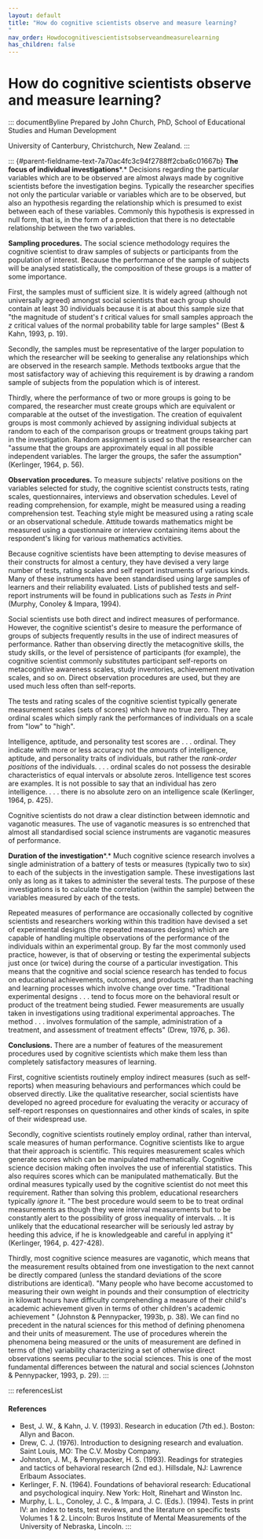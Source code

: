 ```yaml
---
layout: default
title: "How do cognitive scientists observe and measure learning? 
"
nav_order: Howdocognitivescientistsobserveandmeasurelearning
has_children: false
---
```

# How do cognitive scientists observe and measure learning? 


::: documentByline
Prepared by John Church, PhD, School of Educational Studies and Human
Development

University of Canterbury, Christchurch, New Zealand.
:::

::: {#parent-fieldname-text-7a70ac4fc3c94f2788ff2cba6c01667b}
**The focus of individual investigations***.* Decisions regarding the
particular variables which are to be observed are almost always made by
cognitive scientists before the investigation begins. Typically the
researcher specifies not only the particular variable or variables which
are to be observed, but also an hypothesis regarding the relationship
which is presumed to exist between each of these variables. Commonly
this hypothesis is expressed in null form, that is, in the form of a
prediction that there is no detectable relationship between the two
variables.

**Sampling procedures.** The social science methodology requires the
cognitive scientist to draw samples of subjects or participants from the
population of interest. Because the performance of the sample of
subjects will be analysed statistically, the composition of these groups
is a matter of some importance.

First, the samples must of sufficient size. It is widely agreed
(although not universally agreed) amongst social scientists that each
group should contain at least 30 individuals because it is at about this
sample size that "the magnitude of student\'s *t* critical values for
small samples approach the *z* critical values of the normal probability
table for large samples" (Best & Kahn, 1993, p. 19).

Secondly, the samples must be representative of the larger population to
which the researcher will be seeking to generalise any relationships
which are observed in the research sample. Methods textbooks argue that
the most satisfactory way of achieving this requirement is by drawing a
random sample of subjects from the population which is of interest.

Thirdly, where the performance of two or more groups is going to be
compared, the researcher must create groups which are equivalent or
comparable at the outset of the investigation. The creation of
equivalent groups is most commonly achieved by assigning individual
subjects at random to each of the comparison groups or treatment groups
taking part in the investigation. Random assignment is used so that the
researcher can "assume that the groups are approximately equal in all
possible independent variables. The larger the groups, the safer the
assumption" (Kerlinger, 1964, p. 56).

**Observation procedures.** To measure subjects\' relative positions on
the variables selected for study, the cognitive scientist constructs
tests, rating scales, questionnaires, interviews and observation
schedules. Level of reading comprehension, for example, might be
measured using a reading comprehension test. Teaching style might be
measured using a rating scale or an observational schedule. Attitude
towards mathematics might be measured using a questionnaire or interview
containing items about the respondent\'s liking for various mathematics
activities.

Because cognitive scientists have been attempting to devise measures of
their constructs for almost a century, they have devised a very large
number of tests, rating scales and self report instruments of various
kinds. Many of these instruments have been standardised using large
samples of learners and their reliability evaluated. Lists of published
tests and self-report instruments will be found in publications such as
*Tests in Print* (Murphy, Conoley & Impara, 1994).

Social scientists use both direct and indirect measures of performance.
However, the cognitive scientist\'s desire to measure the performance of
groups of subjects frequently results in the use of indirect measures of
performance. Rather than observing directly the metacognitive skills,
the study skills, or the level of persistence of participants (for
example), the cognitive scientist commonly substitutes participant
self-reports on metacognitive awareness scales, study inventories,
achievement motivation scales, and so on. Direct observation procedures
are used, but they are used much less often than self-reports.

The tests and rating scales of the cognitive scientist typically
generate measurement scales (sets of scores) which have no true zero.
They are ordinal scales which simply rank the performances of
individuals on a scale from "low" to "high".

Intelligence, aptitude, and personality test scores are . . . ordinal.
They indicate with more or less accuracy not the *amounts* of
intelligence, aptitude, and personality traits of individuals, but
rather the *rank-order positions* of the individuals. . . . ordinal
scales do not possess the desirable characteristics of equal intervals
or absolute zeros. Intelligence test scores are examples. It is not
possible to say that an individual has zero intelligence. . . . there is
no absolute zero on an intelligence scale (Kerlinger, 1964, p. 425).

Cognitive scientists do not draw a clear distinction between idemnotic
and vaganotic measures. The use of vaganotic measures is so entrenched
that almost all standardised social science instruments are vaganotic
measures of performance.

**Duration of the investigation***.* Much cognitive science research
involves a single administration of a battery of tests or measures
(typically two to six) to each of the subjects in the investigation
sample. These investigations last only as long as it takes to administer
the several tests. The purpose of these investigations is to calculate
the correlation (within the sample) between the variables measured by
each of the tests.

Repeated measures of performance are occasionally collected by cognitive
scientists and researchers working within this tradition have devised a
set of experimental designs (the repeated measures designs) which are
capable of handling multiple observations of the performance of the
individuals within an experimental group. By far the most commonly used
practice, however, is that of observing or testing the experimental
subjects just once (or twice) during the course of a particular
investigation. This means that the cognitive and social science research
has tended to focus on educational achievements, outcomes, and products
rather than teaching and learning processes which involve change over
time. "Traditional experimental designs . . . tend to focus more on the
behavioral result or product of the treatment being studied. Fewer
measurements are usually taken in investigations using traditional
experimental approaches. The method . . . involves formulation of the
sample, administration of a treatment, and assessment of treatment
effects" (Drew, 1976, p. 36).

**Conclusions.** There are a number of features of the measurement
procedures used by cognitive scientists which make them less than
completely satisfactory measures of learning.

First, cognitive scientists routinely employ indirect measures (such as
self-reports) when measuring behaviours and performances which could be
observed directly. Like the qualitative researcher, social scientists
have developed no agreed procedure for evaluating the veracity or
accuracy of self-report responses on questionnaires and other kinds of
scales, in spite of their widespread use.

Secondly, cognitive scientists routinely employ ordinal, rather than
interval, scale measures of human performance. Cognitive scientists like
to argue that their approach is scientific. This requires measurement
scales which generate scores which can be manipulated mathematically.
Cognitive science decision making often involves the use of inferential
statistics. This also requires scores which can be manipulated
mathematically. But the ordinal measures typically used by the cognitive
scientist do not meet this requirement. Rather than solving this
problem, educational researchers typically *ignore* it. "The best
procedure would seem to be to treat ordinal measurements as though they
were interval measurements but to be constantly alert to the possibility
of gross inequality of intervals. .. It is unlikely that the educational
researcher will be seriously led astray by heeding this advice, if he is
knowledgeable and careful in applying it" (Kerlinger, 1964, p. 427-428).

Thirdly, most cognitive science measures are vaganotic, which means that
the measurement results obtained from one investigation to the next
cannot be directly compared (unless the standard deviations of the score
distributions are identical). "Many people who have become accustomed to
measuring their own weight in pounds and their consumption of
electricity in kilowatt hours have difficulty comprehending a measure of
their child\'s academic achievement given in terms of other children\'s
academic achievement " (Johnston & Pennypacker, 1993b, p. 38). We can
find no precedent in the natural sciences for this method of defining
phenomena and their units of measurement. The use of procedures wherein
the phenomena being measured or the units of measurement are defined in
terms of (the) variability characterizing a set of otherwise direct
observations seems peculiar to the social sciences. This is one of the
most fundamental differences between the natural and social sciences
(Johnston & Pennypacker, 1993, p. 29).
:::

::: referencesList
#### References

-   Best, J. W., & Kahn, J. V. (1993). Research in education (7th ed.).
    Boston: Allyn and Bacon.
-   Drew, C. J. (1976). Introduction to designing research and
    evaluation. Saint Louis, MO: The C.V. Mosby Company.
-   Johnston, J. M., & Pennypacker, H. S. (1993). Readings for
    strategies and tactics of behavioral research (2nd ed.). Hillsdale,
    NJ: Lawrence Erlbaum Associates.
-   Kerlinger, F. N. (1964). Foundations of behavioral research:
    Educational and psychological inquiry. New York: Holt, Rinehart and
    Winston Inc.
-   Murphy, L. L., Conoley, J. C., & Impara, J. C. (Eds.). (1994). Tests
    in print IV: an index to tests, test reviews, and the literature on
    specific tests Volumes 1 & 2. Lincoln: Buros Institute of Mental
    Measurements of the University of Nebraska, Lincoln.
:::
